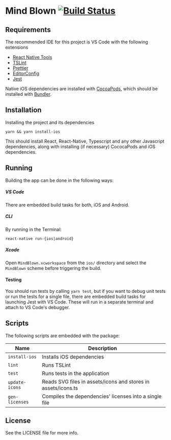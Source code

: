 Mind Blown [![Build Status][travis-badge]](https://travis-ci.org/Shufflow/mind-blown)
===

## Requirements

The recommended IDE for this project is VS Code with the following extensions

- [React Native Tools](https://github.com/Microsoft/vscode-react-native)
- [TSLint](https://github.com/Microsoft/vscode-tslint)
- [Prettier](https://marketplace.visualstudio.com/items?itemName=esbenp.prettier-vscode)
- [EditorConfig](https://marketplace.visualstudio.com/items?itemName=EditorConfig.EditorConfig)
- [Jest](https://github.com/jest-community/vscode-jest)

Native iOS dependencies are installed with [CocoaPods](https://guides.cocoapods.org/using/getting-started.html), which should be installed with [Bundler](https://bundler.io/).

## Installation

Installing the project and its dependencies

```
yarn && yarn install-ios
```

This should install React, React-Native, Typescript and any other Javascript dependencies, along with installing (if necessary) CococaPods and iOS dependencies.

## Running

Building the app can be done in the following ways:

##### VS Code

There are embedded build tasks for both, iOS and Android.

##### CLI

By running in the Terminal:

```
react-native run-{ios|android}
```

##### Xcode

Open `MindBlown.xcworkspace` from the `ios/` directory and select the `MindBlown` scheme before triggering  the build.

#### Testing

You should run tests by calling `yarn test`, but if you want to debug unit tests or run the tests for a single file, there are embedded build tasks for launching Jest with VS Code. These will run in a separate terminal and attach to VS Code's debugger.

## Scripts

The following scripts are embedded with the package:

| Name           | Description                                                   |
| -------------- | ------------------------------------------------------------- |
| `install-ios`  | Installs iOS dependencies                                     |
| `lint`         | Runs TSLint                                                   |
| `test`         | Runs tests in the application                                 |
| `update-icons` | Reads SVG files in assets/icons and stores in assets/icons.ts |
| `gen-licenses` | Compiles the dependencies' licenses into a single file        |

## License

See the LICENSE file for more info.

[travis-badge]: https://travis-ci.org/Shufflow/mind-blown.svg?branch=develop
